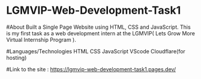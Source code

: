 # LGMVIP-Web-Development-Task1
 
 #About
Built a Single Page Website using HTML, CSS and JavaScript.
This is my first task as a web development intern at the LGMVIP( Lets Grow More Virtual Internship Program ).

#Languages/Technologies
HTML
CSS
JavaScript
VScode
Cloudflare(for hosting)

#Link to the site :
https://lgmvip-web-development-task1.pages.dev/
